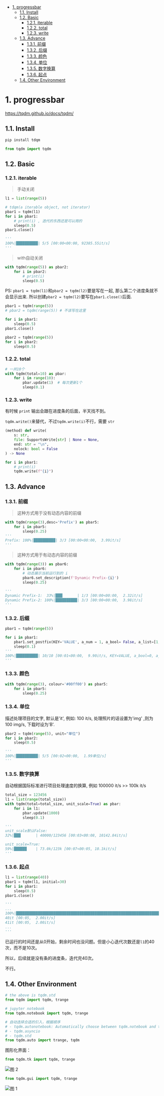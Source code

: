 - [1. progressbar](#1-progressbar)
  - [1.1. Install](#11-install)
  - [1.2. Basic](#12-basic)
    - [1.2.1. iterable](#121-iterable)
    - [1.2.2. total](#122-total)
    - [1.2.3. write](#123-write)
  - [1.3. Advance](#13-advance)
    - [1.3.1. 前缀](#131-前缀)
    - [1.3.2. 后缀](#132-后缀)
    - [1.3.3. 颜色](#133-颜色)
    - [1.3.4. 单位](#134-单位)
    - [1.3.5. 数字换算](#135-数字换算)
    - [1.3.6. 起点](#136-起点)
  - [1.4. Other Environment](#14-other-environment)

# 1. progressbar
<https://tqdm.github.io/docs/tqdm/>
## 1.1. Install

```bash
pip install tdqm
```
```python
from tqdm import tqdm
```

## 1.2. Basic

### 1.2.1. iterable
> 手动关闭
```python
l1 = list(range(5))

# tdqm(a iterable object, not iterator)
pbar1 = tqdm(l1)
for i in pbar1:
    # print(i) , 迭代的东西还是可以用的
    sleep(0.5)
pbar1.close()

'''
100%|██████████| 5/5 [00:00<00:00, 92385.55it/s]
'''
```

> with自动关闭
```python
with tqdm(range(5)) as pbar2:
    for i in pbar2:
        # print(i)
        sleep(0.5)
```

PS: `pbar1 = tqdm(l1)`和`pbar2 = tqdm(l2)`要是写在一起, 那么第二个进度条就不会显示出来. 所以创建`pbar2 = tqdm(l2)`要写在`pbar1.close()`后面.
```python
pbar1 = tqdm(range(5))
# pbar2 = tqdm(range(5)) # 不该写在这里

for i in pbar1:
    sleep(0.5)
pbar1.close()

pbar2 = tqdm(range(5))
for i in pbar2:
    sleep(0.5)
```

### 1.2.2. total

```python
# 一共10个
with tqdm(total=10) as pbar:
    for i in range(10):
        pbar.update(1)  # 每次更新1个
        sleep(0.1)
```
### 1.2.3. write

有时候 `print` 输出会跟在进度条的后面，半天找不到。

`tqdm.write()`来替代，不过`tqdm.write(i)`不行，需要 `str`

```python
(method) def write(
    s: str,
    file: SupportsWrite[str] | None = None,
    end: str = "\n",
    nolock: bool = False
) -> None
```

```python
for i in pbar1:
    # print(i)
    tqdm.write(f"{i}")
```

## 1.3. Advance
### 1.3.1. 前缀
> 这种方式用于没有动态内容的前缀
```python
with tqdm(range(3),desc='Prefix') as pbar5:
    for i in pbar5:
        sleep(0.25)
'''
Prefix: 100%|██████████| 3/3 [00:00<00:00,  3.99it/s]
'''
```
> 这种方式用于有动态内容的前缀
```python
with tqdm(range(3)) as pbar6:
    for i in pbar6:
        # 动态展示当前运行到的 i
        pbar6.set_description(f'Dynamic Prefix-{i}')
        sleep(0.25)

'''
Dynamic Prefix-1:  33%|███▎      | 1/3 [00:00<00:00,  2.32it/s]
Dynamic Prefix-2: 100%|██████████| 3/3 [00:00<00:00,  3.98it/s]
'''
```

### 1.3.2. 后缀

```python
pbar1 = tqdm(range(5))

for i in pbar1:
    pbar1.set_postfix(KEY='VALUE', a_num = 1, a_bool= False, a_list=[1,2])
    sleep(0.1)
'''
100%|██████████| 10/10 [00:01<00:00,  9.90it/s, KEY=VALUE, a_bool=0, a_list=[1, 2], a_num=1]
'''
```

### 1.3.3. 颜色

```python
with tqdm(range(3), colour='#00ff00') as pbar5:
    for i in pbar5:
        sleep(0.25)
```

### 1.3.4. 单位

描述处理项目的文字, 默认是'it', 例如: 100 it/s, 处理照片的话设置为'img' ,则为 100 img/s, 下载时设为'B'.

```python
pbar2 = tqdm(range(5), unit="单位")
for i in pbar2:
    sleep(0.5)

'''
100%|██████████| 5/5 [00:02<00:00,  1.99单位/s]
'''
```

### 1.3.5. 数字换算
自动根据国际标准进行项目处理速度的换算, 例如 100000 it/s >> 100k it/s
```python
total_size = 123456
l1 = list(range(total_size))
with tqdm(total=total_size, unit_scale=True) as pbar:
    for i in l1:
        pbar.update(1000)
        sleep(0.1)

'''
unit_scale默认False: 
32%|███▏      | 40000/123456 [00:03<00:08, 10142.84it/s]

unit_scale=True: 
59%|█████▉    | 73.0k/123k [00:07<00:05, 10.1kit/s]
'''
```

### 1.3.6. 起点

```python
l1 = list(range(40))
pbar1 = tqdm(l1, initial=30)
for i in pbar1:
    sleep(0.5)
pbar1.close()

'''
...
100%|████████████████████████████████████████████████████████████████████████████████████████████████████████████████████████████████████████████████████████████████████████████████| 39/39 [00:04<00:00,  2.00it/s]10
40it [00:05,  2.00it/s]
41it [00:05,  2.00it/s]
...
'''
```
已运行的时间还是从0开始，剩余时间也没问题。但是小心迭代次数还是`l1`的40次，而不是10次。

所以，后续就是没有条的进度条，迭代完40次。

不行。
## 1.4. Other Environment

```python
# the above is tqdm.std
from tqdm import tqdm, trange
```

```python
# jupyter notebook
from tqdm.notebook import tqdm, trange
```

```python
# 自动选择合适的引入，根据顺序
# - tqdm.autonotebook: Automatically choose between tqdm.notebook and tqdm.std
# - tqdm.asyncio
# - tqdm.std
from tqdm.auto import trange, tqdm
```


图形化界面：

```python
from tqdm.tk import tqdm, trange
```
![图 2](../../images/046ceae0ef9679fa9182d18738d1db5a62ddd89bba2543e2c6996d649ce7a253.png)  

```python
from tqdm.gui import tqdm, trange
```
![图 1](../../images/de37f5cc948e843607acf833533b5ec52939f91eeb20d7dbfab3a83c0caff6cd.png)  
